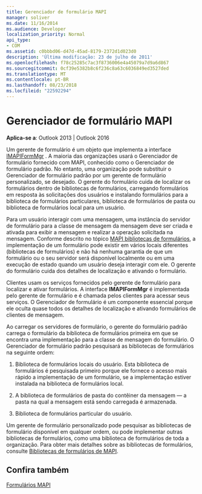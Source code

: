 ```yaml
---
title: Gerenciador de formulário MAPI
manager: soliver
ms.date: 11/16/2014
ms.audience: Developer
localization_priority: Normal
api_type:
- COM
ms.assetid: c0bbbd06-d47d-45ad-8179-2372d1d023d0
description: 'Última modificação: 23 de julho de 2011'
ms.openlocfilehash: f78c25285c7ac3f8736006e4a45079a7d9a6d867
ms.sourcegitcommit: 0cf39e5382b8c6f236c8a63c6036849ed3527ded
ms.translationtype: MT
ms.contentlocale: pt-BR
ms.lasthandoff: 08/23/2018
ms.locfileid: "22592294"
---
```

# <a name="mapi-form-manager"></a>Gerenciador de formulário MAPI

  
  
**Aplica-se a**: Outlook 2013 | Outlook 2016 
  
Um gerente de formulário é um objeto que implementa a interface [IMAPIFormMgr](imapiformmgriunknown.md) . A maioria das organizações usará o Gerenciador de formulário fornecido com MAPI, conhecido como o Gerenciador de formulário padrão. No entanto, uma organização pode substituir o Gerenciador de formulário padrão por um gerente de formulário personalizado, se desejado. O gerente do formulário cuida de localizar os formulários dentro de bibliotecas de formulários, carregando formulários em resposta às solicitações dos usuários e instalando formulários para a biblioteca de formulários particulares, biblioteca de formulários de pasta ou biblioteca de formulários local para um usuário. 
  
Para um usuário interagir com uma mensagem, uma instância do servidor de formulário para a classe de mensagem da mensagem deve ser criada e ativada para exibir a mensagem e realizar a operação solicitada na mensagem. Conforme descrito no tópico [MAPI bibliotecas de formulários](mapi-form-libraries.md), a implementação de um formulário pode existir em vários locais diferentes (bibliotecas de formulários) e não há nenhuma garantia de que um formulário ou o seu servidor será disponível localmente ou em uma execução de estado quando um usuário deseja interagir com ele. O gerente do formulário cuida dos detalhes de localização e ativando o formulário.
  
Clientes usam os serviços fornecidos pelo gerente de formulário para localizar e ativar formulários. A interface **IMAPIFormMgr** é implementada pelo gerente de formulário e é chamada pelos clientes para acessar seus serviços. O Gerenciador de formulário é um componente essencial porque ele oculta quase todos os detalhes de localização e ativando formulários de clientes de mensagem. 
  
Ao carregar os servidores de formulário, o gerente do formulário padrão carrega o formulário da biblioteca de formulários primeira em que se encontra uma implementação para a classe de mensagem do formulário. O Gerenciador de formulário padrão pesquisará as bibliotecas de formulários na seguinte ordem:
  
1. Biblioteca de formulários locais do usuário. Esta biblioteca de formulários é pesquisada primeiro porque ele fornece o acesso mais rápido a implementação de um formulário, se a implementação estiver instalada na biblioteca de formulários local.
    
2. A biblioteca de formulários de pasta do contêiner da mensagem — a pasta na qual a mensagem está sendo carregada é armazenada.
    
3. Biblioteca de formulários particular do usuário.
    
Um gerente de formulário personalizado pode pesquisar as bibliotecas de formulário disponível em qualquer ordem, ou pode implementar outras bibliotecas de formulários, como uma biblioteca de formulários de toda a organização. Para obter mais detalhes sobre as bibliotecas de formulários, consulte [Bibliotecas de formulários de MAPI](mapi-form-libraries.md). 
  
## <a name="see-also"></a>Confira também



[Formulários MAPI](mapi-forms.md)

